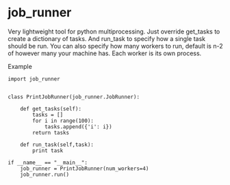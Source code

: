 # job_runner

Very lightweight tool for python multiprocessing.  Just override get_tasks to create a dictionary of tasks.  And run_task to specify how a single task should be run. You can also specify how many workers to run, default is n-2 of however many your machine has. Each worker is its own process.

Example

```
import job_runner


class PrintJobRunner(job_runner.JobRunner):

    def get_tasks(self):
        tasks = []
        for i in range(100):
            tasks.append({'i': i})
        return tasks

    def run_task(self,task):
        print task

if __name__ == "__main__":
    job_runner = PrintJobRunner(num_workers=4)
    job_runner.run()
```
